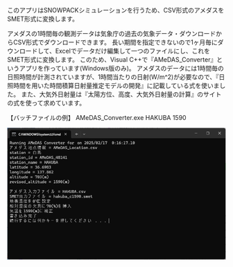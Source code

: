 このアプリはSNOWPACKシミュレーションを行うため、CSV形式のアメダスをSMET形式に変換します。

アメダスの1時間毎の観測データは気象庁の過去の気象データ・ダウンロードからCSV形式でダウンロードできます。 
長い期間を指定できないので1ヶ月毎にダウンロードして、Excelでデータだけ編集して一つのファイルにし、これをSMET形式に変換します。 
このため、Visual C++で『AMeDAS_Converter』というアプリを作っています(Windows版のみ)。 
アメダスのデータには1時間毎の日照時間が計測されていますが、1時間当たりの日射(W/m^2)が必要なので、『日照時間を用いた時間積算日射量推定モデルの開発』に記載している式を使いました。
また、大気外日射量は『太陽方位、高度、大気外日射量の計算』のサイトの式を使って求めています。

【バッチファイルの例】
AMeDAS_Converter.exe HAKUBA 1590

![](batch.png)

